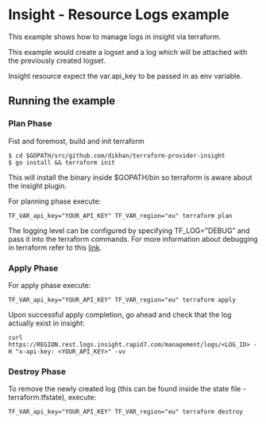 # Insight - Resource Logs example

This example shows how to manage logs in insight via terraform.

This example would create a logset and a log which will be attached with the previously created logset.

Insight resource expect the var.api_key to be passed in as env variable.

## Running the example

### Plan Phase

Fist and foremost, build and init terraform

```
$ cd $GOPATH/src/github.com/dikhan/terraform-provider-insight
$ go install && terraform init
```

This will install the binary inside $GOPATH/bin so terraform is aware about the insight plugin.

For planning phase execute:

```
TF_VAR_api_key="YOUR_API_KEY" TF_VAR_region="eu" terraform plan
```

The logging level can be configured by specifying TF_LOG="DEBUG" and pass it into the terraform commands.
For more information about debugging in terraform refer to this [link](https://www.terraform.io/docs/internals/debugging.html).

### Apply Phase

For apply phase execute:

```
TF_VAR_api_key="YOUR_API_KEY" TF_VAR_region="eu" terraform apply
```

Upon successful apply completion, go ahead and check that the log actually exist in insight:

```
curl https://REGION.rest.logs.insight.rapid7.com/management/logs/<LOG_ID> -H "x-api-key: <YOUR_API_KEY>" -vv
```

### Destroy Phase

To remove the newly created log (this can be found inside the state file - terraform.tfstate), execute:

```
TF_VAR_api_key="YOUR_API_KEY" TF_VAR_region="eu" terraform destroy
```
